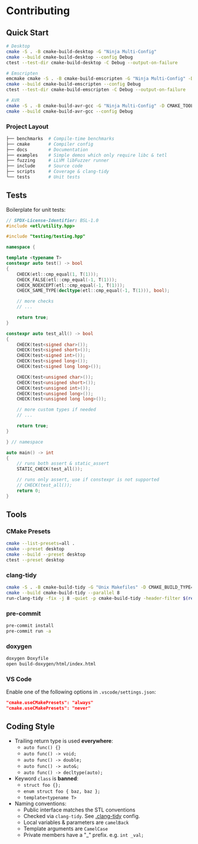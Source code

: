 # Contributing

## Quick Start

```sh
# Desktop
cmake -S . -B cmake-build-desktop -G "Ninja Multi-Config"
cmake --build cmake-build-desktop --config Debug
ctest --test-dir cmake-build-desktop -C Debug --output-on-failure
```

```sh
# Emscripten
emcmake cmake -S . -B cmake-build-emscripten -G "Ninja Multi-Config" -D CMAKE_CXX_FLAGS="-fno-exceptions"
cmake --build cmake-build-emscripten --config Debug
ctest --test-dir cmake-build-emscripten -C Debug --output-on-failure
```

```sh
# AVR
cmake -S . -B cmake-build-avr-gcc -G "Ninja Multi-Config" -D CMAKE_TOOLCHAIN_FILE="cmake/toolchain/atmega328p.cmake"
cmake --build cmake-build-avr-gcc --config Debug
```

### Project Layout

```sh
├── benchmarks  # Compile-time benchmarks
├── cmake       # Compiler config
├── docs        # Documentation
├── examples    # Simple demos which only require libc & tetl
├── fuzzing     # LLVM libFuzzer runner
├── include     # Source code
├── scripts     # Coverage & clang-tidy
└── tests       # Unit tests
```

## Tests

Boilerplate for unit tests:

```cpp
// SPDX-License-Identifier: BSL-1.0
#include <etl/utility.hpp>

#include "testing/testing.hpp"

namespace {

template <typename T>
constexpr auto test() -> bool
{
    CHECK(etl::cmp_equal(1, T(1)));
    CHECK_FALSE(etl::cmp_equal(-1, T(1)));
    CHECK_NOEXCEPT(etl::cmp_equal(-1, T(1)));
    CHECK_SAME_TYPE(decltype(etl::cmp_equal(-1, T(1))), bool);

    // more checks
    // ...

    return true;
}

constexpr auto test_all() -> bool
{
    CHECK(test<signed char>());
    CHECK(test<signed short>());
    CHECK(test<signed int>());
    CHECK(test<signed long>());
    CHECK(test<signed long long>());

    CHECK(test<unsigned char>());
    CHECK(test<unsigned short>());
    CHECK(test<unsigned int>());
    CHECK(test<unsigned long>());
    CHECK(test<unsigned long long>());

    // more custom types if needed
    // ...

    return true;
}

} // namespace

auto main() -> int
{
    // runs both assert & static_assert
    STATIC_CHECK(test_all());

    // runs only assert, use if constexpr is not supported
    // CHECK(test_all());
    return 0;
}
```

## Tools

### CMake Presets

```sh
cmake --list-presets=all .
cmake --preset desktop
cmake --build --preset desktop
ctest --preset desktop
```

### clang-tidy

```sh
cmake -S . -B cmake-build-tidy -G "Unix Makefiles" -D CMAKE_BUILD_TYPE=Debug
cmake --build cmake-build-tidy --parallel 8
run-clang-tidy -fix -j 8 -quiet -p cmake-build-tidy -header-filter $(realpath .) $(realpath .)
```

### pre-commit

```sh
pre-commit install
pre-commit run -a
```

### doxygen

```sh
doxygen Doxyfile
open build-doxygen/html/index.html
```

### VS Code

Enable one of the following options in `.vscode/settings.json`:

```json
"cmake.useCMakePresets": "always"
"cmake.useCMakePresets": "never"
```

## Coding Style

- Trailing return type is used **everywhere**:
  - `auto func() {}`
  - `auto func() -> void;`
  - `auto func() -> double;`
  - `auto func() -> auto&;`
  - `auto func() -> decltype(auto);`
- Keyword `class` is **banned**:
  - `struct foo {};`
  - `enum struct foo { baz, baz };`
  - `template<typename T>`
- Naming conventions:
  - Public interface matches the STL conventions
  - Checked via `clang-tidy`. See [.clang-tidy](./.clang-tidy) config.
  - Local variables & parameters are `camelBack`
  - Template arguments are `CamelCase`
  - Private members have a "\_" prefix. e.g. `int _val;`
